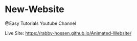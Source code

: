 # New-Website

@Easy Tutorials Youtube Channel

Live Site: https://rabby-hossen.github.io/Animated-Website/
